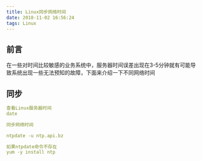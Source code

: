 ```yaml
---
title: Linux同步网络时间
date: 2018-11-02 16:56:24
tags: Linux
---
```

<meta name="referrer" content="no-referrer" />

## 前言

在一些对时间比较敏感的业务系统中，服务器时间误差出现在3-5分钟就有可能导致系统出现一些无法预知的故障，下面来介绍一下不同网络时间


## 同步

```yaml
查看Linux服务器时间
date

同步网络时间

ntpdate -u ntp.api.bz

如果ntpdate命令不存在
yum -y install ntp

```